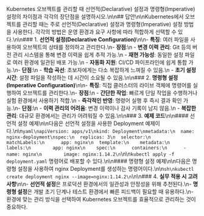 Kubernetes 오브젝트를 관리할 때 선언적(Declarative) 설정과 명령형(Imperative) 설정의 차이점과 각각의 장단점을 설명하시오.\n\n## 답안\n\nKubernetes에서 오브젝트를 관리할 때는 주로 선언적(Declarative) 설정과 명령형(Imperative) 설정 방법을 사용한다. 각각의 방법은 운영 환경과 요구 사항에 따라 적합하게 선택할 수 있다.\n\n### 1. **선언적 설정(Declarative Configuration)**\n\n- **특징**: 여러 파일을 사용하여 오브젝트의 상태를 정의하고 관리한다.\n- **장점**:\n  - **변경 이력 관리**: Git 등의 버전 관리 시스템을 통해 변경 이력을 쉽게 추적 가능.\n  - **재현 가능성**: 동일한 설정 파일로 여러 환경에 일관된 배포 가능.\n  - **자동화 지원**: CI/CD 파이프라인에 쉽게 통합 가능.\n- **단점**:\n  - **학습 곡선**: 초보자에게는 다소 복잡하게 느껴질 수 있음.\n  - **초기 설정 시간**: 설정 파일을 작성하는 데 시간이 소요될 수 있음.\n\n### 2. **명령형 설정(Imperative Configuration)**\n\n- **특징**: 직접 클러스터의 라이브 객체에 명령어를 실행하여 오브젝트를 관리한다.\n- **장점**:\n  - **간단한 작업**: 빠르게 단일 작업을 수행하거나 실험 환경에서 사용하기 적합.\n  - **즉각적인 반영**: 명령어 실행 후 즉시 결과 확인 가능.\n- **단점**:\n  - **이력 관리의 어려움**: 변경 이력이나 감사 기록이 남지 않음.\n  - **복잡한 관리**: 대규모 환경에서는 관리가 어려워질 수 있음.\n\n### 3. **예제 코드**\n\n#### 선언적 설정 예제\n\n다음은 선언적 설정을 사용한 Deployment 예제이다.\n\n```yaml\napiVersion: apps/v1\nkind: Deployment\nmetadata:\n  name: nginx-deployment\nspec:\n  replicas: 3\n  selector:\n    matchLabels:\n      app: nginx\n  template:\n    metadata:\n      labels:\n        app: nginx\n    spec:\n      containers:\n      - name: nginx\n        image: nginx:1.14.2\n```\n\n`kubectl apply -f deployment.yaml` 명령어로 배포할 수 있다.\n\n#### 명령형 설정 예제\n\n다음은 명령형 설정을 사용하여 nginx Deployment를 생성하는 명령어이다.\n\n```sh\nkubectl create deployment nginx --image=nginx:1.14.2\n```\n\n### 4. **실무 적용 시 고려 사항**\n\n- **선언적 설정**은 프로덕션 환경에서의 일관성과 안정성을 위해 추천된다.\n- **명령형 설정**은 개발 초기 단계나 테스트 환경에서 빠른 피드백이 필요할 때 유용하다.\n- 환경에 맞는 관리 방식을 선택하여 Kubernetes 오브젝트를 효율적으로 관리하는 것이 중요하다.
